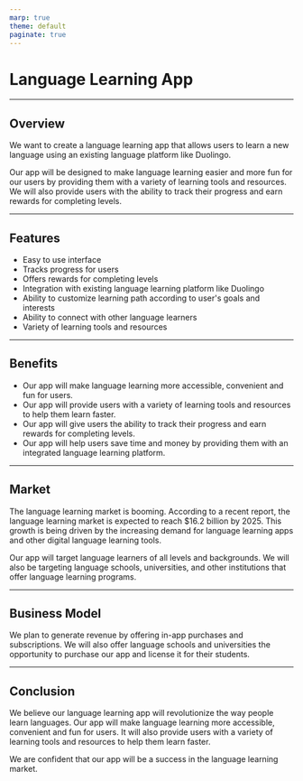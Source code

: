 ```yaml
---
marp: true
theme: default
paginate: true
---
```

# Language Learning App

---
## Overview

We want to create a language learning app that allows users to learn a new language using an existing language platform like Duolingo. 

Our app will be designed to make language learning easier and more fun for our users by providing them with a variety of learning tools and resources. We will also provide users with the ability to track their progress and earn rewards for completing levels. 

---
## Features

- Easy to use interface
- Tracks progress for users
- Offers rewards for completing levels
- Integration with existing language learning platform like Duolingo
- Ability to customize learning path according to user's goals and interests
- Ability to connect with other language learners
- Variety of learning tools and resources

---
## Benefits

- Our app will make language learning more accessible, convenient and fun for users. 
- Our app will provide users with a variety of learning tools and resources to help them learn faster. 
- Our app will give users the ability to track their progress and earn rewards for completing levels. 
- Our app will help users save time and money by providing them with an integrated language learning platform. 

---
## Market

The language learning market is booming. According to a recent report, the language learning market is expected to reach $16.2 billion by 2025. This growth is being driven by the increasing demand for language learning apps and other digital language learning tools. 

Our app will target language learners of all levels and backgrounds. We will also be targeting language schools, universities, and other institutions that offer language learning programs. 

---
## Business Model

We plan to generate revenue by offering in-app purchases and subscriptions. We will also offer language schools and universities the opportunity to purchase our app and license it for their students. 

---
## Conclusion

We believe our language learning app will revolutionize the way people learn languages. Our app will make language learning more accessible, convenient and fun for users. It will also provide users with a variety of learning tools and resources to help them learn faster. 

We are confident that our app will be a success in the language learning market.
  
